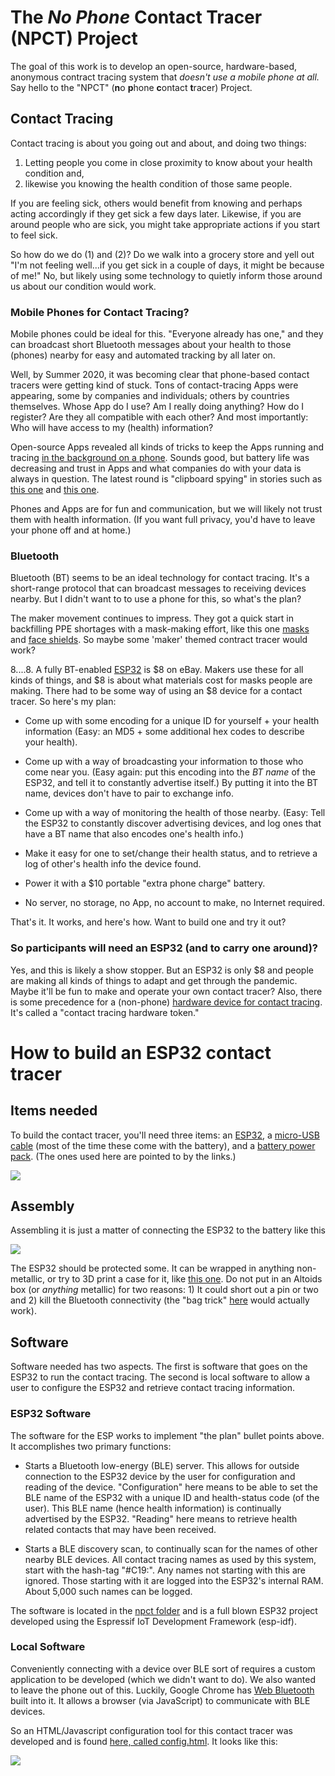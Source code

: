 # The *No Phone* Contact Tracer (NPCT) Project

The goal of this work is to develop an open-source, hardware-based, anonymous contract tracing system that *doesn't use a mobile phone at all.*  Say hello to the "NPCT" (**n**o **p**hone **c**ontact **t**racer) Project.

## Contact Tracing

Contact tracing is about you going out and about, and doing two things: 

1. Letting people you come in close proximity to know about your health condition and,
2. likewise you knowing the health condition of those same people. 

If you are feeling sick, others would benefit from knowing and perhaps acting accordingly if they get sick a few days later.  Likewise, if you are around people who are sick, you might take appropriate actions if you start to feel sick.

So how do we do (1) and (2)?  Do we walk into a grocery store and yell out "I'm not feeling well...if you get sick in a couple of days, it might be because of me!" No, but likely using some technology to quietly inform those around us about our condition would work.

### Mobile Phones for Contact Tracing?

Mobile phones could be ideal for this. "Everyone already has one," and they can broadcast short Bluetooth messages about your health to those (phones) nearby for easy and automated tracking by all later on. 

Well, by Summer 2020, it was becoming clear that phone-based contact tracers were getting kind of stuck. Tons of contact-tracing Apps were appearing, some by companies and individuals; others by countries themselves. Whose App do I use? Am I really doing anything? How do I register? Are they all compatible with each other? And most importantly: Who will have access to my (health) information? 

Open-source Apps revealed all kinds of tricks to keep the Apps running and tracing [in the background on a phone](https://github.com/NHSX).  Sounds good, but battery life was decreasing and trust in Apps and what companies do with your data is always in question.  The latest round is "clipboard spying" in stories such as [this one](https://www.computing.co.uk/news/4017082/tiktok-spying-clipboard-researchers-warn-iphone-users) and [this one](https://www.forbes.com/sites/daveywinder/2020/07/04/apple-ios-14-catches-microsofts-linkedin-spying-on-clipboard-tiktok-apps-privacy-iphone-ipad-macbook/#ecac5085896e). 

Phones and Apps are for fun and communication, but we will likely not trust them with health information. (If you want full privacy, you'd have to leave your phone off and at home.) 


### Bluetooth

Bluetooth (BT) seems to be an ideal technology for contact tracing. It's a short-range protocol that can broadcast messages to receiving devices nearby. But I didn't want to to use a phone for this, so what's the plan?

The maker movement continues to impress. They got a quick start in backfilling PPE shortages with a mask-making effort, like this one [masks](https://www.makethemasks.com) and [face shields](https://www.prusaprinters.org/prints/25857-prusa-face-shield). So maybe some 'maker' themed contract tracer would work?  

$8....$8. A fully BT-enabled [ESP32](https://esp32.com) is $8 on eBay. Makers use these for all kinds of things, and $8 is about what materials cost for masks people are making.  There had to be some way of using an $8 device for a contact tracer.  So here's my plan:

* Come up with some encoding for a unique ID for yourself + your health information (Easy: an MD5 + some additional hex codes to describe your health).

* Come up with a way of broadcasting your information to those who come near you.  (Easy again: put this encoding into the *BT name* of the ESP32, and tell it to constantly advertise itself.)  By putting it into the BT name, devices don't have to pair to exchange info.

* Come up with a way of monitoring the health of those nearby.  (Easy: Tell the ESP32 to constantly discover advertising devices, and log ones that have a BT name that also encodes one's health info.) 

* Make it easy for one to set/change their health status, and to retrieve a log of other's health info the device found.

* Power it with a $10 portable "extra phone charge" battery.

* No server, no storage, no App, no account to make, no Internet required.

That's it. It works, and here's how. Want to build one and try it out?

### So participants will need an ESP32 (and to carry one around)?

Yes, and this is likely a show stopper.  But an ESP32 is only $8 and people are making all kinds of things to adapt and get through the pandemic. Maybe it'll be fun to make and operate your own contact tracer? Also, there is some precedence for a (non-phone) [hardware device for contact tracing](https://simmel.betrusted.io). It's called a "contact tracing hardware token."

# How to build an ESP32 contact tracer

## Items needed

To build the contact tracer, you'll need three items: an [ESP32](https://www.ebay.com/itm/ESP32-ESP-32S-NodeMCU-Development-Board-2-4GHz-WiFi-Bluetooth-Dual-Mode-CP2102/382601606021?ssPageName=STRK%3AMEBIDX%3AIT&_trksid=p2057872.m2749.l2649), a [micro-USB cable](https://www.amazon.com/gp/product/B07PFZDQP6/ref=ppx_yo_dt_b_asin_image_o00_s00?ie=UTF8&psc=1) (most of the time these come with the battery), and a [battery power pack](https://www.amazon.com/gp/product/B00MWU1GGI/ref=ppx_yo_dt_b_asin_title_o01_s00?ie=UTF8&psc=1). (The ones used here are pointed to by the links.)

<img src=https://github.com/tbensky/npct/blob/master/pics/all3.jpg>

## Assembly

Assembling it is just a matter of connecting the ESP32 to the battery like this

<img src=https://github.com/tbensky/npct/blob/master/pics/unit.JPG>

The ESP32 should be protected some. It can be wrapped in anything non-metallic, or try to 3D print a case for it, like [this one](https://www.thingiverse.com/thing:3195951). Do not put in an Altoids box (or *anything* metallic) for two reasons: 1) It could short out a pin or two and 2) kill the Bluetooth connectivity (the "bag trick" [here](https://youtu.be/s3poKUuvtyM?t=55) would actually work).


## Software

Software needed has two aspects. The first is software that goes on the ESP32 to run the contact tracing. The second is local software to allow a user to configure the ESP32 and retrieve contact tracing information.


### ESP32 Software

The software for the ESP works to implement "the plan" bullet points above. It accomplishes two primary functions:

* Starts a Bluetooth low-energy (BLE) server. This allows for outside connection to the ESP32 device by the user for configuration and reading of the device. "Configuration" here means to be able to set the BLE name of the ESP32 with a unique ID and health-status code (of the user). This BLE name (hence health information) is continually advertised by the ESP32. "Reading" here means to retrieve health related contacts that may have been received. 

* Starts a BLE discovery scan, to continually scan for the names of other nearby BLE devices. All contact tracing names as used by this system, start with the hash-tag "#C19:".  Any names not starting with this are ignored. Those starting with it are logged into the ESP32's internal RAM. About 5,000 such names can be logged.

The software is located in the [npct folder](https://github.com/tbensky/npct/tree/master/npct) and is a full blown ESP32 project developed using the Espressif IoT Development Framework (esp-idf).

### Local Software

Conveniently connecting with a device over BLE sort of requires a custom application to be developed (which we didn't want to do). We also wanted to leave the phone out of this.  Luckily, 
Google Chrome has [Web Bluetooth](https://developers.google.com/web/updates/2015/07/interact-with-ble-devices-on-the-web) built into it. It allows a browser (via JavaScript) to communicate with BLE devices.

So an HTML/Javascript configuration tool for this contact tracer was developed and is found [here, called config.html](https://github.com/tbensky/npct/tree/master/configapp). It looks like this:

<img src=https://github.com/tbensky/npct/blob/master/pics/chrome.png>





